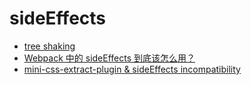 # sideEffects

- [tree shaking](https://www.webpackjs.com/guides/tree-shaking)
- [Webpack 中的 sideEffects 到底该怎么用？](https://zhuanlan.zhihu.com/p/40052192)
- [mini-css-extract-plugin & sideEffects incompatibility](https://github.com/webpack-contrib/mini-css-extract-plugin/issues/118)
